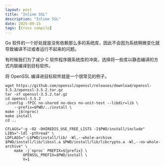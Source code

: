 ```yaml
---
layout: post
title: "Inline SSL"
description: "Inline SSL"
date: 2025-09-15
tags: [Cross compile]
---
```


Go 软件的一个好处就是没有依赖那么多的系统库，因此不会因为系统稍微变化就导致编译不过或者运行不起来的问题。

有时候我们为了减少 C 软件程序跟系统库的冲突，选择将一些库以静态编译的方式内联编译到目标软件。

将 OpenSSL 编译进目标软件就是一个很常见的例子。

```shell
wget https://github.com/openssl/openssl/releases/download/openssl-3.5.2/openssl-3.5.2.tar.gz
tar -xf openssl-3.5.2.tar.gz
cd openssl-3.5.2
./config -fPIC no-shared no-docs no-unit-test --libdir=lib \
    --prefix=$PWD/../install \
make -j$(nproc)
make install
cd ..

CFLAGS="-g -O2 -DHIREDIS_USE_FREE_LISTS -I$PWD/install/include"  LIBS="-ldl -pthread" \
LDFLAGS="-L$PWD/install/lib/ -Wl,--whole-archive $PWD/install/lib/libssl.a $PWD/install/lib/libcrypto.a -Wl,--no-whole-archive" \
    make -j`nproc` PREFIX=${prefix} \
        OPENSSL_PREFIX=$PWD/install \
        V=1
```
